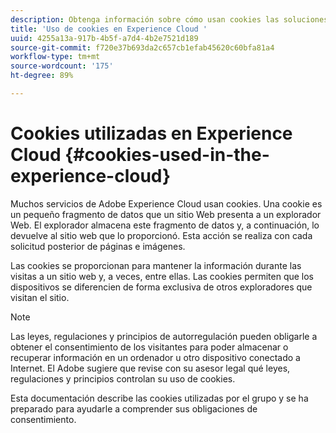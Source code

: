 ```yaml
---
description: Obtenga información sobre cómo usan cookies las soluciones y los servicios de Adobe Experience Cloud.
title: 'Uso de cookies en Experience Cloud '
uuid: 4255a13a-917b-4b5f-a7d4-4b2e7521d189
source-git-commit: f720e37b693da2c657cb1efab45620c60bfa81a4
workflow-type: tm+mt
source-wordcount: '175'
ht-degree: 89%

---
```



# Cookies utilizadas en Experience Cloud {#cookies-used-in-the-experience-cloud}

Muchos servicios de Adobe Experience Cloud usan cookies. Una cookie es un pequeño fragmento de datos que un sitio Web presenta a un explorador Web. El explorador almacena este fragmento de datos y, a continuación, lo devuelve al sitio web que lo proporcionó. Esta acción se realiza con cada solicitud posterior de páginas e imágenes.

Las cookies se proporcionan para mantener la información durante las visitas a un sitio web y, a veces, entre ellas. Las cookies permiten que los dispositivos se diferencien de forma exclusiva de otros exploradores que visitan el sitio.

>[!NOTE]
>
>Las leyes, regulaciones y principios de autorregulación pueden obligarle a obtener el consentimiento de los visitantes para poder almacenar o recuperar información en un ordenador u otro dispositivo conectado a Internet. El Adobe sugiere que revise con su asesor legal qué leyes, regulaciones y principios controlan su uso de cookies.

Esta documentación describe las cookies utilizadas por el grupo y se ha preparado para ayudarle a comprender sus obligaciones de consentimiento.
